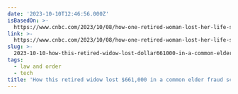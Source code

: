 ```yaml
---
date: '2023-10-10T12:46:56.000Z'
isBasedOn: >-
  https://www.cnbc.com/2023/10/08/how-one-retired-woman-lost-her-life-savings-in-a-common-elder-fraud-scheme.html
link: >-
  https://www.cnbc.com/2023/10/08/how-one-retired-woman-lost-her-life-savings-in-a-common-elder-fraud-scheme.html
slug: >-
  2023-10-10-how-this-retired-widow-lost-dollar661000-in-a-common-elder-fraud-scheme
tags:
  - law and order
  - tech
title: 'How this retired widow lost $661,000 in a common elder fraud scheme'
---
```


